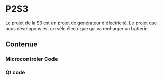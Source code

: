 # P2S3
Le projet de la S3 est un projet de générateur d'électricité.
Le projet que nous dévelopons est un vélo électrique qui va recharger un batterie.
## Contenue
### Microcontroler Code
### Qt code

